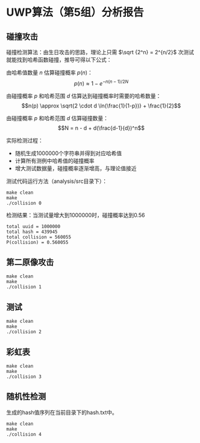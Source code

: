 # UWP算法（第5组）分析报告

## 碰撞攻击
碰撞检测算法：由生日攻击的思路，理论上只需 $\sqrt {2^n} = 2^{n/2}$ 次测试就能找到哈希函数碰撞，推导可得以下公式：

由哈希值数量 $n$ 估算碰撞概率 $p(n)$：
$$p(n) \approx 1-e^{-{n(n-1)/2N}}$$

由碰撞概率 $p$ 和哈希范围 $d$ 估算达到碰撞概率时需要的哈希数量：
$$n(p) \approx \sqrt{2 \cdot d \ln(\frac{1}{1-p})} + \frac{1}{2}$$

由碰撞概率 $p$ 和哈希范围 $d$ 估算碰撞数量：
$$N = n - d + d(\frac{d-1}{d})^n$$

实际检测过程：
* 随机生成1000000个字符串并得到对应哈希值
* 计算所有测例中哈希值的碰撞概率
* 增大测试数据量，碰撞概率逐渐增高，与理论值接近

测试代码运行方法（analysis/src目录下）：
```shell
make clean
make
./collision 0
```

检测结果：当测试量增大到1000000时，碰撞概率达到0.56

```
total uuid = 1000000
total hash = 439945
total collision = 560055
P(collision) = 0.560055
```

## 第二原像攻击
```shell
make clean
make
./collision 1
```

## 测试
```shell
make clean
make
./collision 2
```

## 彩虹表
```shell
make clean
make
./collision 3
```

## 随机性检测
生成的hash值序列在当前目录下的hash.txt中。
```shell
make clean
make
./collision 4
```